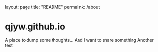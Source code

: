 layout: page
title: "README"
permalink: /about

# qjyw.github.io
A place to dump some thoughts...
And I want to share something
Another test
